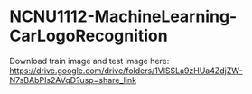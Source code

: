 # NCNU1112-MachineLearning-CarLogoRecognition

Download train image and test image here:
https://drive.google.com/drive/folders/1VlSSLa9zHUa4ZdjZW-N7sBAbPIs2AVqD?usp=share_link
